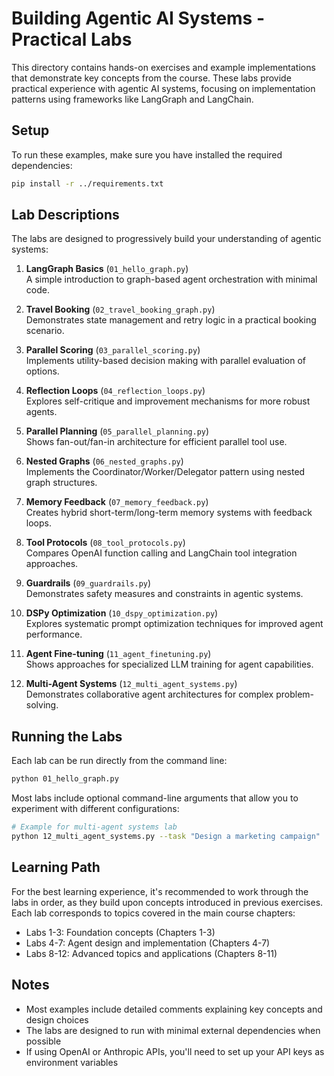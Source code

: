 # Building Agentic AI Systems - Practical Labs

This directory contains hands-on exercises and example implementations that demonstrate key concepts from the course. These labs provide practical experience with agentic AI systems, focusing on implementation patterns using frameworks like LangGraph and LangChain.

## Setup

To run these examples, make sure you have installed the required dependencies:

```bash
pip install -r ../requirements.txt
```

## Lab Descriptions

The labs are designed to progressively build your understanding of agentic systems:

1. **LangGraph Basics** (`01_hello_graph.py`)  
   A simple introduction to graph-based agent orchestration with minimal code.

2. **Travel Booking** (`02_travel_booking_graph.py`)  
   Demonstrates state management and retry logic in a practical booking scenario.

3. **Parallel Scoring** (`03_parallel_scoring.py`)  
   Implements utility-based decision making with parallel evaluation of options.

4. **Reflection Loops** (`04_reflection_loops.py`)  
   Explores self-critique and improvement mechanisms for more robust agents.

5. **Parallel Planning** (`05_parallel_planning.py`)  
   Shows fan-out/fan-in architecture for efficient parallel tool use.

6. **Nested Graphs** (`06_nested_graphs.py`)  
   Implements the Coordinator/Worker/Delegator pattern using nested graph structures.

7. **Memory Feedback** (`07_memory_feedback.py`)  
   Creates hybrid short-term/long-term memory systems with feedback loops.

8. **Tool Protocols** (`08_tool_protocols.py`)  
   Compares OpenAI function calling and LangChain tool integration approaches.

9. **Guardrails** (`09_guardrails.py`)  
   Demonstrates safety measures and constraints in agentic systems.

10. **DSPy Optimization** (`10_dspy_optimization.py`)  
    Explores systematic prompt optimization techniques for improved agent performance.

11. **Agent Fine-tuning** (`11_agent_finetuning.py`)  
    Shows approaches for specialized LLM training for agent capabilities.

12. **Multi-Agent Systems** (`12_multi_agent_systems.py`)  
    Demonstrates collaborative agent architectures for complex problem-solving.

## Running the Labs

Each lab can be run directly from the command line:

```bash
python 01_hello_graph.py
```

Most labs include optional command-line arguments that allow you to experiment with different configurations:

```bash
# Example for multi-agent systems lab
python 12_multi_agent_systems.py --task "Design a marketing campaign"
```

## Learning Path

For the best learning experience, it's recommended to work through the labs in order, as they build upon concepts introduced in previous exercises. Each lab corresponds to topics covered in the main course chapters:

- Labs 1-3: Foundation concepts (Chapters 1-3)
- Labs 4-7: Agent design and implementation (Chapters 4-7)
- Labs 8-12: Advanced topics and applications (Chapters 8-11)

## Notes

- Most examples include detailed comments explaining key concepts and design choices
- The labs are designed to run with minimal external dependencies when possible
- If using OpenAI or Anthropic APIs, you'll need to set up your API keys as environment variables 
